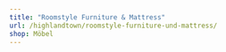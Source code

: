 ```yaml
---
title: "Roomstyle Furniture & Mattress"
url: /highlandtown/roomstyle-furniture-und-mattress/
shop: Möbel
---
```

